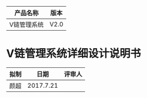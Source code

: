 产品名称   | 版本
------ | ----
V链管理系统 | V2.0

# V链管理系统详细设计说明书

拟制 | 日期        | 评审人
-- | --------- | ---
颜超 | 2017.7.21 |
